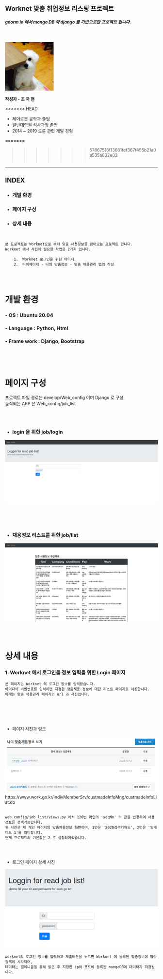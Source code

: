 ## Worknet 맞춤 취업정보 리스팅 프로젝트
##### goorm io 에서 mongo DB 와 django 를 기반으로한 프로젝트 입니다.
<Br><br>
<img src ='1395011779959.png'>  

**작성자 - 조 국 현**

<<<<<<< HEAD
*   제어로봇 공학과 졸업 
*   일반대학원 석사과정 졸업
*   2014 ~ 2019 드론 관련 개발 경험 

=======
>>>>>>> 57867516f13661fef367f455b21a0a535a832e02
<br><br>

----

## INDEX
*    ### 개발 환경
*    ### 페이지 구성
*    ### 상세 내용

<br>

```
본 프로젝트는 Worknet으로 부터 맞춤 채용정보를 읽어오는 프로젝트 입니다.
Worknet 에서 사전에 필요한 작업은 2가지 입니다.

    1.  Worknet 로그인을 위한 아이디
    2.  마이페이지 - 나의 맞춤정보 - 맞춤 채용관리 탭의 작성

```
<br><br>
# 개발 환경
### - OS : Ubuntu 20.04
### - Language : Python, Html
### - Frame work : Django, Bootstrap


<br><br><br>

# 페이지 구성

프로젝트 파일 경로는 develop/Web_config 이며 Django 로 구성. <br>
동작되는 APP 은 Web_config/job_list 

 <br><br>

*   ### login 을 위한 job/login
<img src ='./pictures/login_page.png'>  

<br><br><br>

*  ### 채용정보 리스트를 위한 job/list
<img src = ./pictures/listpage.png>



<br><br>
# 상세 내용

### 1.    Worknet 에서 로그인을 정보 입력을 위한 Login 페이지

    본 페이지는 Worknet 의 로그인 정보를 입력받습니다.
    아이디와 비밀번호를 입력하면 지정한 맞춤채용 정보에 대한 리스트 페이지로 이동합니다.
    아래는 맞춤 채용관리 페이지의 url 과 사진입니다.

<br>
<br>
<br>
<br>

- 페이지 사진과 링크 
<img src="./pictures/채용정보.png">
https://www.work.go.kr/indivMemberSrv/custmadeInfoMng/custmadeInfoList.do


<br>
<br>

    web_config/job_list/views.py 에서 126번 라인의 'seqNo' 의 값을 변경하여 채용정보를 선택가능합니다.
    위 사진은 제 개인 페이지의 맞춤채용정보 화면이며, 1번은 '2020검색키워드', 2번은 '임베디드 1'을 의미합니다.
    현재 프로젝트의 기본값은 2 로 설정되어있습니다.

<br><br>
- 로그인 페이지 상세 사진
<img src="./pictures/로그인 상세.png">

<br>

    worknet의 로그인 정보를 입력하고 제출버튼을 누르면 Worknet 에 등록된 맞춤정보에 따라 검색이 시작되며,
    데이터는 셀레니움을 통해 읽은 후 지정된 ip와 포트에 등록된 mongoDB에 데이터가 저장됩니다.
